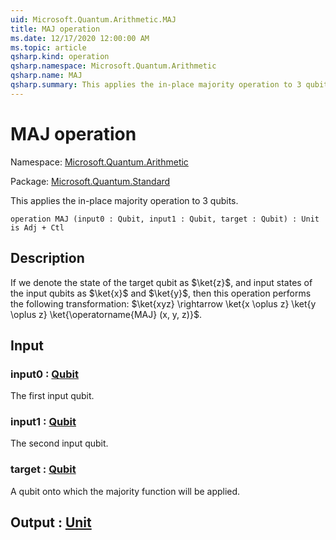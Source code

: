 ```yaml
---
uid: Microsoft.Quantum.Arithmetic.MAJ
title: MAJ operation
ms.date: 12/17/2020 12:00:00 AM
ms.topic: article
qsharp.kind: operation
qsharp.namespace: Microsoft.Quantum.Arithmetic
qsharp.name: MAJ
qsharp.summary: This applies the in-place majority operation to 3 qubits.
---
```


# MAJ operation

Namespace: [Microsoft.Quantum.Arithmetic](xref:Microsoft.Quantum.Arithmetic)

Package: [Microsoft.Quantum.Standard](https://nuget.org/packages/Microsoft.Quantum.Standard)


This applies the in-place majority operation to 3 qubits.

```qsharp
operation MAJ (input0 : Qubit, input1 : Qubit, target : Qubit) : Unit is Adj + Ctl
```


## Description

If we denote the state of the target qubit as $\ket{z}$, and input states ofthe input qubits as $\ket{x}$ and $\ket{y}$, thenthis operation performs the following transformation:$\ket{xyz} \rightarrow \ket{x \oplus z} \ket{y \oplus z} \ket{\operatorname{MAJ} (x, y, z)}$.

## Input

### input0 : [Qubit](xref:microsoft.quantum.lang-ref.qubit)

The first input qubit.


### input1 : [Qubit](xref:microsoft.quantum.lang-ref.qubit)

The second input qubit.


### target : [Qubit](xref:microsoft.quantum.lang-ref.qubit)

A qubit onto which the majority function will be applied.



## Output : [Unit](xref:microsoft.quantum.lang-ref.unit)

